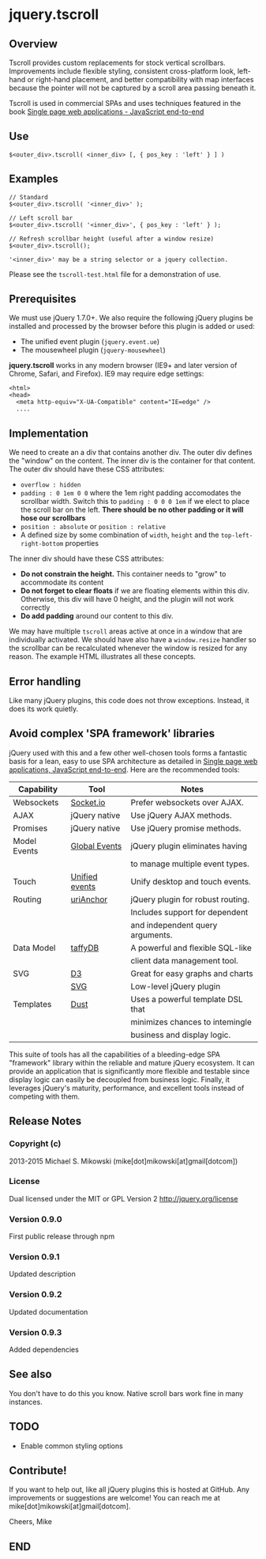 jquery.tscroll
==============

Overview
--------

Tscroll provides custom replacements for stock vertical scrollbars.
Improvements include flexible styling, consistent cross-platform
look, left-hand or right-hand placement, and better compatibility
with map interfaces because the pointer will not be captured by a
scroll area passing beneath it.

Tscroll is used in commercial SPAs and uses techniques featured in
the book [Single page web applications - JavaScript end-to-end][1]

Use
---

    $<outer_div>.tscroll( <inner_div> [, { pos_key : 'left' } ] )

Examples
--------

    // Standard
    $<outer_div>.tscroll( '<inner_div>' );

    // Left scroll bar
    $<outer_div>.tscroll( '<inner_div>', { pos_key : 'left' } );

    // Refresh scrollbar height (useful after a window resize)
    $<outer_div>.tscroll();

    '<inner_div>' may be a string selector or a jquery collection.

Please see the `tscroll-test.html` file for a demonstration of use.

Prerequisites
-------------

We must use jQuery 1.7.0+. We also require the following jQuery plugins
be installed and processed by the browser before this plugin is added or
used:

-   The unified event plugin (`jquery.event.ue`)
-   The mousewheel plugin (`jquery-mousewheel`)

**jquery.tscroll** works in any modern browser (IE9+ and later version
of Chrome, Safari, and Firefox). IE9 may require edge settings:

    <html>
    <head>
      <meta http-equiv="X-UA-Compatible" content="IE=edge" />
      ....

Implementation
--------------

We need to create an a div that contains another div. The
outer div defines the "window" on the content. The inner div is the
container for that content. The outer div should have these CSS
attributes:

-  `overflow : hidden`
-  `padding : 0 1em 0 0` where the 1em right padding accomodates the
    scrollbar width. Switch this to `padding : 0 0 0 1em` if we elect
    to place the scroll bar on the left. **There should be no other
    padding or it will hose our scrollbars**
-  `position : absolute` or `position : relative`
-  A defined size by some combination of `width`, `height` and the
    `top-left-right-bottom` properties

The inner div should have these CSS attributes:

-  **Do not constrain the height.** This container needs to "grow" to
   accommodate its content
-  **Do not forget to clear floats** if we are floating elements
   within this div. Otherwise, this div will have 0
   height, and the plugin will not work correctly
-  **Do add padding** around our content to this div.

We may have multiple `tscroll` areas active at once in a window that are
individually activated. We should have also have a `window.resize`
handler so the scrollbar can be recalculated whenever the window is
resized for any reason. The example HTML illustrates all these concepts.

Error handling
--------------

Like many jQuery plugins, this code does not throw exceptions. Instead,
it does its work quietly.

Avoid complex 'SPA framework' libraries 
---------------------------------------

jQuery used with this and a few other well-chosen tools forms
a fantastic basis for a lean, easy to use SPA architecture
as detailed in [Single page web applications, JavaScript end-to-end][1].
Here are the recommended tools:

| Capability   | Tool                | Notes                             |
| ------------ | ------------------- | ----------------------------------|
| Websockets   | [Socket.io][6]      | Prefer websockets over AJAX.      |
| AJAX         | jQuery native       | Use jQuery AJAX methods.          |
| Promises     | jQuery native       | Use jQuery promise methods.       |
| Model Events | [Global Events][2]  | jQuery plugin eliminates having   |
|              |                     | to manage multiple event types.   |
| Touch        | [Unified events][3] | Unify desktop and touch events.   |
| Routing      | [uriAnchor][4]      | jQuery plugin for robust routing. |
|              |                     | Includes support for dependent    |
|              |                     | and independent query arguments.  |
| Data Model   | [taffyDB][5]        | A powerful and flexible SQL-like  |
|              |                     | client data management tool.      |
| SVG          | [D3][7]             | Great for easy graphs and charts  |
|              | [SVG][8]            | Low-level jQuery plugin           |
| Templates    | [Dust][9]           | Uses a powerful template DSL that |
|              |                     | minimizes chances to intemingle   |
|              |                     | business and display logic.       |

This suite of tools has all the capabilities of a bleeding-edge 
SPA "framework" library within the reliable and mature jQuery ecosystem.
It can provide an application that is significantly more flexible and
testable since display logic can easily be decoupled from business logic.
Finally, it leverages jQuery's maturity, performance, and excellent
tools instead of competing with them.

Release Notes
-------------

### Copyright (c)

2013-2015 Michael S. Mikowski (mike[dot]mikowski[at]gmail[dotcom])

### License

Dual licensed under the MIT or GPL Version 2 http://jquery.org/license

### Version 0.9.0

First public release through npm

### Version 0.9.1

Updated description

### Version 0.9.2

Updated documentation

### Version 0.9.3

Added dependencies

See also
--------

You don't have to do this you know. Native scroll bars work fine in many
instances.

TODO
----

- Enable common styling options

Contribute!
-----------

If you want to help out, like all jQuery plugins this is hosted at
GitHub. Any improvements or suggestions are welcome! You can reach me at
mike[dot]mikowski[at]gmail[dotcom].

Cheers, Mike

END
---

[1]:http://manning.com/mikowski
[2]:https://github.com/mmikowski/jquery.event.gevent
[3]:https://github.com/mmikowski/jquery.event.ue
[4]:https://github.com/mmikowski/urianchor
[5]:https://github.com/typicaljoe/taffydb
[6]:http://socket.io
[7]:https://github.com/mbostock/d3
[8]:http://keith-wood.name/svg.html
[9]:http://linkedin.github.io/dustjs


